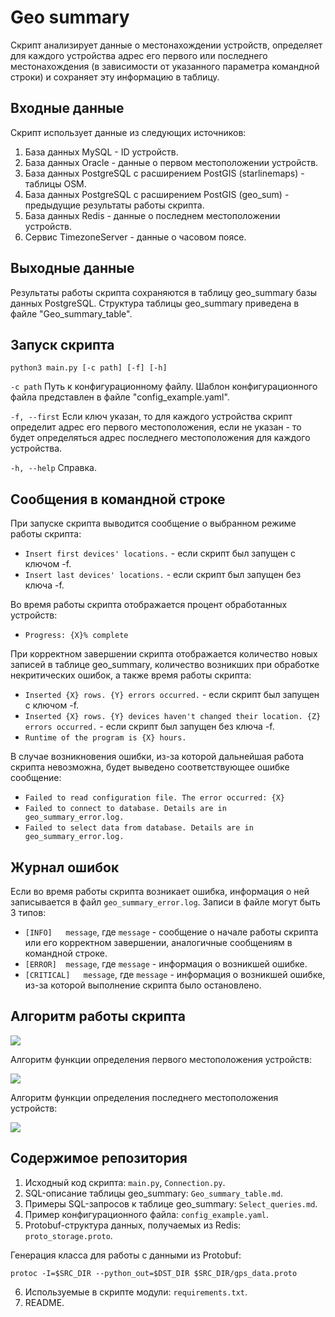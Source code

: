# Geo summary

Скрипт анализирует данные о местонахождении устройств, определяет для каждого устройства адрес его первого или последнего местонахождения (в зависимости от указанного параметра командной строки) и сохраняет эту информацию в таблицу.

## Входные данные

Скрипт использует данные из следующих источников:
1. База данных MySQL - ID устройств.
2. База данных Oracle - данные о первом местоположении устройств.
3. База данных PostgreSQL с расширением PostGIS (starlinemaps) - таблицы OSM.
4. База данных PostgreSQL с расширением PostGIS (geo_sum) - предыдущие результаты работы скрипта.
5. База данных Redis - данные о последнем местоположении устройств.
6. Сервис TimezoneServer - данные о часовом поясе.

## Выходные данные

Результаты работы скрипта сохраняются в таблицу geo_summary базы данных PostgreSQL. Структура таблицы geo_summary приведена в файле "Geo_summary_table".

## Запуск скрипта

`python3 main.py [-c path] [-f] [-h]`

`-c path`	Путь к конфигурационному файлу. Шаблон конфигурационного файла представлен в файле "config_example.yaml".

`-f, --first`	Если ключ указан, то для каждого устройства скрипт определит адрес его первого местоположения, если не указан - то будет определяться адрес последнего местоположения для каждого устройства.

`-h, --help`	Справка.

## Сообщения в командной строке

При запуске скрипта выводится сообщение о выбранном режиме работы скрипта:
- `Insert first devices' locations.` - если скрипт был запущен с ключом -f.
- `Insert last devices' locations.` - если скрипт был запущен без ключа -f.

Во время работы скрипта отображается процент обработанных устройств:

- `Progress: {X}% complete`

При корректном завершении скрипта отображается количество новых записей в таблице geo_summary, количество возникших при обработке некритических ошибок, а также время работы скрипта:
- `Inserted {X} rows. {Y} errors occurred.` - если скрипт был запущен с ключом -f.
- `Inserted {X} rows. {Y} devices haven't changed their location. {Z} errors occurred.` - если скрипт был запущен без ключа -f.
- `Runtime of the program is {X} hours.`

В случае возникновения ошибки, из-за которой дальнейшая работа скрипта невозможна, будет выведено соответствующее ошибке сообщение:
- `Failed to read configuration file. The error occurred: {X}`
- `Failed to connect to database. Details are in geo_summary_error.log.`
- `Failed to select data from database. Details are in geo_summary_error.log.`

## Журнал ошибок

Если во время работы скрипта возникает ошибка, информация о ней записывается в файл `geo_summary_error.log`. Записи в файле могут быть 3 типов:

- `[INFO]	message`, где `message` - сообщение о начале работы скрипта или его корректном завершении, аналогичные сообщениям в командной строке.
- `[ERROR]	message`, где `message` - информация о возникшей ошибке.
- `[CRITICAL]	message`, где `message` - информация о возникшей ошибке, из-за которой выполнение скрипта было остановлено.

## Алгоритм работы скрипта
![](https://github.com/DaryaPanarina/geo_summary/raw/master/Algorithm.jpg)



Алгоритм функции определения первого местоположения устройств:

![](https://github.com/DaryaPanarina/geo_summary/raw/master/First_loc_check_algorithm.jpg)



Алгоритм функции определения последнего местоположения устройств:

![](https://github.com/DaryaPanarina/geo_summary/raw/master/Last_loc_check_algorithm.jpg)

## Содержимое репозитория

1. Исходный код скрипта: `main.py`, `Connection.py`.
2. SQL-описание таблицы geo_summary: `Geo_summary_table.md`.
3. Примеры SQL-запросов к таблице geo_summary: `Select_queries.md`.
4. Пример конфигурационного файла: `config_example.yaml`.
5. Protobuf-структура данных, получаемых из Redis: `proto_storage.proto`.
	
  Генерация класса для работы с данными из Protobuf:
  
  `protoc -I=$SRC_DIR --python_out=$DST_DIR $SRC_DIR/gps_data.proto`
  
6. Используемые в скрипте модули: `requirements.txt`.
7. README.
